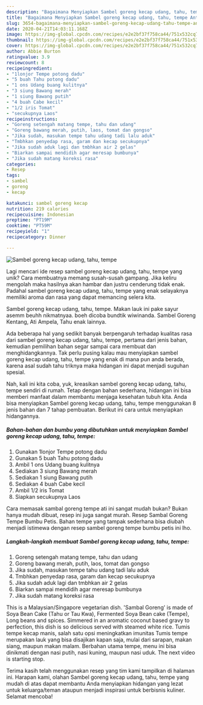 ```yaml
---
description: "Bagaimana Menyiapkan Sambel goreng kecap udang, tahu, tempe Anti Gagal"
title: "Bagaimana Menyiapkan Sambel goreng kecap udang, tahu, tempe Anti Gagal"
slug: 3654-bagaimana-menyiapkan-sambel-goreng-kecap-udang-tahu-tempe-anti-gagal
date: 2020-04-21T14:03:11.168Z
image: https://img-global.cpcdn.com/recipes/e2e2bf37f758ca44/751x532cq70/sambel-goreng-kecap-udang-tahu-tempe-foto-resep-utama.jpg
thumbnail: https://img-global.cpcdn.com/recipes/e2e2bf37f758ca44/751x532cq70/sambel-goreng-kecap-udang-tahu-tempe-foto-resep-utama.jpg
cover: https://img-global.cpcdn.com/recipes/e2e2bf37f758ca44/751x532cq70/sambel-goreng-kecap-udang-tahu-tempe-foto-resep-utama.jpg
author: Abbie Burton
ratingvalue: 3.9
reviewcount: 8
recipeingredient:
- "1lonjor Tempe potong dadu"
- "5 buah Tahu potong dadu"
- "1 ons Udang buang kulitnya"
- "3 siung Bawang merah"
- "1 siung Bawang putih"
- "4 buah Cabe kecil"
- "1/2 iris Tomat"
- "secukupnya Laos"
recipeinstructions:
- "Goreng setengah matang tempe, tahu dan udang"
- "Goreng bawang merah, putih, laos, tomat dan gongso"
- "Jika sudah, masukan tempe tahu udang tadi lalu aduk"
- "Tmbhkan penyedap rasa, garam dan kecap secukupnya"
- "Jika sudah aduk lagi dan tmbhkan air 2 gelas"
- "Biarkan sampai mendidih agar meresap bumbunya"
- "Jika sudah matang koreksi rasa"
categories:
- Resep
tags:
- sambel
- goreng
- kecap

katakunci: sambel goreng kecap 
nutrition: 219 calories
recipecuisine: Indonesian
preptime: "PT19M"
cooktime: "PT59M"
recipeyield: "1"
recipecategory: Dinner

---
```



![Sambel goreng kecap udang, tahu, tempe](https://img-global.cpcdn.com/recipes/e2e2bf37f758ca44/751x532cq70/sambel-goreng-kecap-udang-tahu-tempe-foto-resep-utama.jpg)

Lagi mencari ide resep sambel goreng kecap udang, tahu, tempe yang unik? Cara membuatnya memang susah-susah gampang. Jika keliru mengolah maka hasilnya akan hambar dan justru cenderung tidak enak. Padahal sambel goreng kecap udang, tahu, tempe yang enak selayaknya memiliki aroma dan rasa yang dapat memancing selera kita.

Sambel goreng kecap udang, tahu, tempe. Makan lauk ini pake sayur asemm beuhh nikmatnyaa. boeh dicoba bundtik wiwinanda. Sambel Goreng Kentang, Ati Ampela, Tahu enak lainnya.

Ada beberapa hal yang sedikit banyak berpengaruh terhadap kualitas rasa dari sambel goreng kecap udang, tahu, tempe, pertama dari jenis bahan, kemudian pemilihan bahan segar sampai cara membuat dan menghidangkannya. Tak perlu pusing kalau mau menyiapkan sambel goreng kecap udang, tahu, tempe yang enak di mana pun anda berada, karena asal sudah tahu triknya maka hidangan ini dapat menjadi suguhan spesial.


Nah, kali ini kita coba, yuk, kreasikan sambel goreng kecap udang, tahu, tempe sendiri di rumah. Tetap dengan bahan sederhana, hidangan ini bisa memberi manfaat dalam membantu menjaga kesehatan tubuh kita. Anda bisa menyiapkan Sambel goreng kecap udang, tahu, tempe menggunakan 8 jenis bahan dan 7 tahap pembuatan. Berikut ini cara untuk menyiapkan hidangannya.

<!--inarticleads1-->

##### Bahan-bahan dan bumbu yang dibutuhkan untuk menyiapkan Sambel goreng kecap udang, tahu, tempe:

1. Gunakan 1lonjor Tempe potong dadu
1. Gunakan 5 buah Tahu potong dadu
1. Ambil 1 ons Udang buang kulitnya
1. Sediakan 3 siung Bawang merah
1. Sediakan 1 siung Bawang putih
1. Sediakan 4 buah Cabe kecil
1. Ambil 1/2 iris Tomat
1. Siapkan secukupnya Laos


Cara memasak sambal goreng tempe ati ini sangat mudah bukan? Bukan hanya mudah dibuat, resep ini juga sangat murah. Resep Sambal Goreng Tempe Bumbu Petis. Bahan tempe yang tampak sederhana bisa diubah menjadi istimewa dengan resep sambel goreng tempe bumbu petis ini lho. 

<!--inarticleads2-->

##### Langkah-langkah membuat Sambel goreng kecap udang, tahu, tempe:

1. Goreng setengah matang tempe, tahu dan udang
1. Goreng bawang merah, putih, laos, tomat dan gongso
1. Jika sudah, masukan tempe tahu udang tadi lalu aduk
1. Tmbhkan penyedap rasa, garam dan kecap secukupnya
1. Jika sudah aduk lagi dan tmbhkan air 2 gelas
1. Biarkan sampai mendidih agar meresap bumbunya
1. Jika sudah matang koreksi rasa


This is a Malaysian/Singapore vegetarian dish. &#39;Sambal Goreng&#39; is made of Soya Bean Cake (Tahu or Tau Kwa), Fermented Soya Bean cake (Tempe), Long beans and spices. Simmered in an aromatic coconut based gravy to perfection, this dish is so delicious served with steamed white rice. Tumis tempe kecap manis, salah satu opsi meningkatkan imunitas Tumis tempe merupakan lauk yang bisa disajikan kapan saja, mulai dari sarapan, makan siang, maupun makan malam. Berbahan utama tempe, menu ini bisa dinikmati dengan nasi putih, nasi kuning, maupun nasi uduk. The next video is starting stop. 

Terima kasih telah menggunakan resep yang tim kami tampilkan di halaman ini. Harapan kami, olahan Sambel goreng kecap udang, tahu, tempe yang mudah di atas dapat membantu Anda menyiapkan hidangan yang lezat untuk keluarga/teman ataupun menjadi inspirasi untuk berbisnis kuliner. Selamat mencoba!
